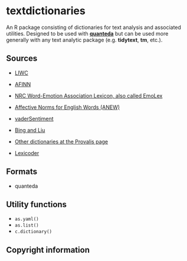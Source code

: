 # textdictionaries
An R package consisting of dictionaries for text analysis and associated utilities.  Designed to be used with [**quanteda**](http://quanteda.io) but can be used more generally with any text analytic package (e.g. **tidytext**, **tm**, etc.).

## Sources

* [LIWC](www.liwc.net)

* [AFINN](http://www2.imm.dtu.dk/pubdb/views/publication_details.php?id=6010)

* [NRC Word-Emotion Association Lexicon, also called EmoLex](http://saifmohammad.com/WebPages/lexicons.html)

* [Affective Norms for English Words (ANEW)](http://csea.phhp.ufl.edu/media/anewmessage.html)

* [vaderSentiment](https://github.com/cjhutto/vaderSentiment)

* [Bing and Liu](https://www.cs.uic.edu/~liub/FBS/sentiment-analysis.html)

* [Other dictionaries at the Provalis page](https://provalisresearch.com/products/content-analysis-software/wordstat-dictionary/)

* [Lexicoder](http://www.lexicoder.com)

## Formats

* quanteda

## Utility functions

* `as.yaml()`  
* `as.list()`  
* `c.dictionary()`

## Copyright information


